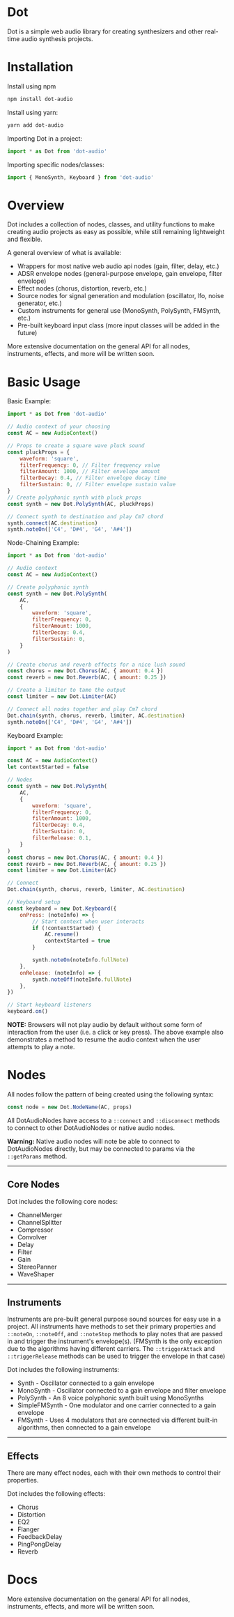 # Dot
Dot is a simple web audio library for creating synthesizers and other real-time audio synthesis projects.

# Installation
Install using npm
```bash
npm install dot-audio
```

Install using yarn:
```bash
yarn add dot-audio
```

Importing Dot in a project:
```js
import * as Dot from 'dot-audio'
```

Importing specific nodes/classes:
```js
import { MonoSynth, Keyboard } from 'dot-audio'
```

# Overview
Dot includes a collection of nodes, classes, and utility functions to make creating audio projects as easy as possible, while still remaining lightweight and flexible.

A general overview of what is available:
- Wrappers for most native web audio api nodes (gain, filter, delay, etc.)
- ADSR envelope nodes (general-purpose envelope, gain envelope, filter envelope)
- Effect nodes (chorus, distortion, reverb, etc.)
- Source nodes for signal generation and modulation (oscillator, lfo, noise generator, etc.)
- Custom instruments for general use (MonoSynth, PolySynth, FMSynth, etc.)
- Pre-built keyboard input class (more input classes will be added in the future)

More extensive documentation on the general API for all nodes, instruments, effects, and more will be written soon.

# Basic Usage

Basic Example:
```js
import * as Dot from 'dot-audio'

// Audio context of your choosing
const AC = new AudioContext()

// Props to create a square wave pluck sound
const pluckProps = {
    waveform: 'square',
    filterFrequency: 0, // Filter frequency value
    filterAmount: 1000, // Filter envelope amount
    filterDecay: 0.4, // Filter envelope decay time
    filterSustain: 0, // Filter envelope sustain value
}
// Create polyphonic synth with pluck props
const synth = new Dot.PolySynth(AC, pluckProps)

// Connect synth to destination and play Cm7 chord
synth.connect(AC.destination)
synth.noteOn(['C4', 'D#4', 'G4', 'A#4'])
```

Node-Chaining Example:
```js
import * as Dot from 'dot-audio'

// Audio context
const AC = new AudioContext()

// Create polyphonic synth
const synth = new Dot.PolySynth(
    AC,
    {
        waveform: 'square',
        filterFrequency: 0,
        filterAmount: 1000,
        filterDecay: 0.4,
        filterSustain: 0,
    }
)

// Create chorus and reverb effects for a nice lush sound
const chorus = new Dot.Chorus(AC, { amount: 0.4 })
const reverb = new Dot.Reverb(AC, { amount: 0.25 })

// Create a limiter to tame the output
const limiter = new Dot.Limiter(AC)

// Connect all nodes together and play Cm7 chord
Dot.chain(synth, chorus, reverb, limiter, AC.destination)
synth.noteOn(['C4', 'D#4', 'G4', 'A#4'])
```

Keyboard Example:
```js
import * as Dot from 'dot-audio'

const AC = new AudioContext()
let contextStarted = false

// Nodes
const synth = new Dot.PolySynth(
    AC,
    {
        waveform: 'square',
        filterFrequency: 0,
        filterAmount: 1000,
        filterDecay: 0.4,
        filterSustain: 0,
        filterRelease: 0.1,
    }
)
const chorus = new Dot.Chorus(AC, { amount: 0.4 })
const reverb = new Dot.Reverb(AC, { amount: 0.25 })
const limiter = new Dot.Limiter(AC)

// Connect
Dot.chain(synth, chorus, reverb, limiter, AC.destination)

// Keyboard setup
const keyboard = new Dot.Keyboard({
    onPress: (noteInfo) => {
        // Start context when user interacts
        if (!contextStarted) {
            AC.resume()
            contextStarted = true
        }

        synth.noteOn(noteInfo.fullNote)
    },
    onRelease: (noteInfo) => {
        synth.noteOff(noteInfo.fullNote)
    },
})

// Start keyboard listeners
keyboard.on()
```

**NOTE:** Browsers will not play audio by default without some form of interaction from the user (i.e. a click or key press). The above example also demonstrates a method to resume the audio context when the user attempts to play a note.

# Nodes
All nodes follow the pattern of being created using the following syntax:
```js
const node = new Dot.NodeName(AC, props)
```

All DotAudioNodes have access to a `::connect` and `::disconnect` methods to connect to other DotAudioNodes or native audio nodes.

**Warning:** Native audio nodes will note be able to connect to DotAudioNodes directly, but may be connected to params via the `::getParams` method.

---

## Core Nodes
Dot includes the following core nodes:
- ChannelMerger
- ChannelSplitter
- Compressor
- Convolver
- Delay
- Filter
- Gain
- StereoPanner
- WaveShaper

---

## Instruments
Instruments are pre-built general purpose sound sources for easy use in a project. All instruments have methods to set their primary properties and `::noteOn`, `::noteOff`, and `::noteStop` methods to play notes that are passed in and trigger the instrument's envelope(s). (FMSynth is the only exception due to the algorithms having different carriers. The `::triggerAttack` and `::triggerRelease` methods can be used to trigger the envelope in that case)

Dot includes the following instruments:
- Synth - Oscillator connected to a gain envelope
- MonoSynth - Oscillator connected to a gain envelope and filter envelope
- PolySynth - An 8 voice polyphonic synth built using MonoSynths
- SimpleFMSynth - One modulator and one carrier connected to a gain envelope
- FMSynth - Uses 4 modulators that are connected via different built-in algorithms, then connected to a gain envelope
---
## Effects
There are many effect nodes, each with their own methods to control their properties.

Dot includes the following effects:
- Chorus
- Distortion
- EQ2
- Flanger
- FeedbackDelay
- PingPongDelay
- Reverb

# Docs
More extensive documentation on the general API for all nodes, instruments, effects, and more will be written soon.
